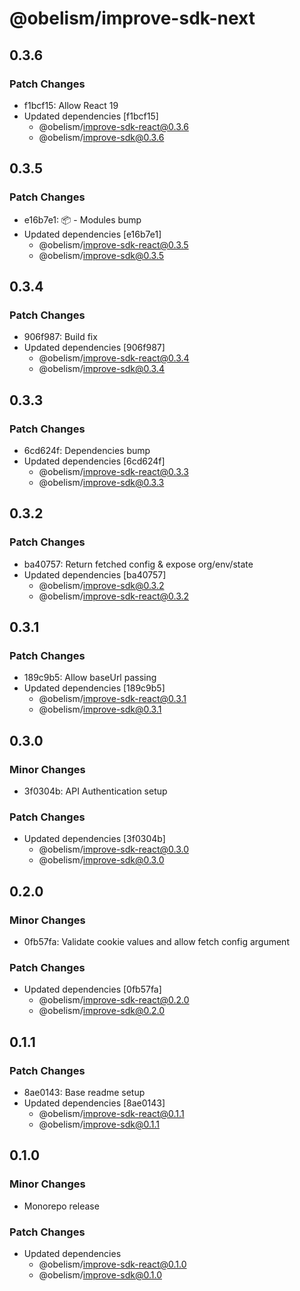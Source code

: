 # @obelism/improve-sdk-next

## 0.3.6

### Patch Changes

- f1bcf15: Allow React 19
- Updated dependencies [f1bcf15]
  - @obelism/improve-sdk-react@0.3.6
  - @obelism/improve-sdk@0.3.6

## 0.3.5

### Patch Changes

- e16b7e1: 📦 - Modules bump
- Updated dependencies [e16b7e1]
  - @obelism/improve-sdk-react@0.3.5
  - @obelism/improve-sdk@0.3.5

## 0.3.4

### Patch Changes

- 906f987: Build fix
- Updated dependencies [906f987]
  - @obelism/improve-sdk-react@0.3.4
  - @obelism/improve-sdk@0.3.4

## 0.3.3

### Patch Changes

- 6cd624f: Dependencies bump
- Updated dependencies [6cd624f]
  - @obelism/improve-sdk-react@0.3.3
  - @obelism/improve-sdk@0.3.3

## 0.3.2

### Patch Changes

- ba40757: Return fetched config & expose org/env/state
- Updated dependencies [ba40757]
  - @obelism/improve-sdk@0.3.2
  - @obelism/improve-sdk-react@0.3.2

## 0.3.1

### Patch Changes

- 189c9b5: Allow baseUrl passing
- Updated dependencies [189c9b5]
  - @obelism/improve-sdk-react@0.3.1
  - @obelism/improve-sdk@0.3.1

## 0.3.0

### Minor Changes

- 3f0304b: API Authentication setup

### Patch Changes

- Updated dependencies [3f0304b]
  - @obelism/improve-sdk-react@0.3.0
  - @obelism/improve-sdk@0.3.0

## 0.2.0

### Minor Changes

- 0fb57fa: Validate cookie values and allow fetch config argument

### Patch Changes

- Updated dependencies [0fb57fa]
  - @obelism/improve-sdk-react@0.2.0
  - @obelism/improve-sdk@0.2.0

## 0.1.1

### Patch Changes

- 8ae0143: Base readme setup
- Updated dependencies [8ae0143]
  - @obelism/improve-sdk-react@0.1.1
  - @obelism/improve-sdk@0.1.1

## 0.1.0

### Minor Changes

- Monorepo release

### Patch Changes

- Updated dependencies
  - @obelism/improve-sdk-react@0.1.0
  - @obelism/improve-sdk@0.1.0
